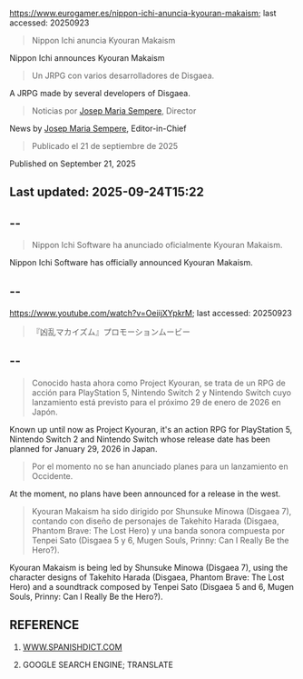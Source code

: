 https://www.eurogamer.es/nippon-ichi-anuncia-kyouran-makaism; last accessed: 20250923

> Nippon Ichi anuncia Kyouran Makaism

Nippon Ichi announces Kyouran Makaism

> Un JRPG con varios desarrolladores de Disgaea.

A JRPG made by several developers of Disgaea.

> Noticias por [Josep Maria Sempere](https://www.eurogamer.es/authors/josep-maria-sempere), Director

News by [Josep Maria Sempere](https://www.eurogamer.es/authors/josep-maria-sempere), Editor-in-Chief

> Publicado el 21 de septiembre de 2025

Published on September 21, 2025

## Last updated: 2025-09-24T15:22

## --

> Nippon Ichi Software ha anunciado oficialmente Kyouran Makaism.

Nippon Ichi Software has officially announced Kyouran Makaism.

## --

https://www.youtube.com/watch?v=OeiijXYpkrM; last accessed: 20250923

> 『凶乱マカイズム』プロモーションムービー 

## --

> Conocido hasta ahora como Project Kyouran, se trata de un RPG de acción para PlayStation 5, Nintendo Switch 2 y Nintendo Switch cuyo lanzamiento está previsto para el próximo 29 de enero de 2026 en Japón.

Known up until now as Project Kyouran, it's an action RPG for PlayStation 5, Nintendo Switch 2 and Nintendo Switch whose release date has been planned for January 29, 2026 in Japan.

> Por el momento no se han anunciado planes para un lanzamiento en Occidente.

At the moment, no plans have been announced for a release in the west.

> Kyouran Makaism ha sido dirigido por Shunsuke Minowa (Disgaea 7), contando con diseño de personajes de Takehito Harada (Disgaea, Phantom Brave: The Lost Hero) y una banda sonora compuesta por Tenpei Sato (Disgaea 5 y 6, Mugen Souls, Prinny: Can I Really Be the Hero?). 

Kyouran Makaism is being led by Shunsuke Minowa (Disgaea 7), using the character designs of Takehito Harada (Disgaea, Phantom Brave: The Lost Hero) and a soundtrack composed by Tenpei Sato (Disgaea 5 and 6, Mugen Souls, Prinny: Can I Really Be the Hero?). 

## REFERENCE

1) [WWW.SPANISHDICT.COM](https://www.spanishdict.com)

2) GOOGLE SEARCH ENGINE; TRANSLATE
